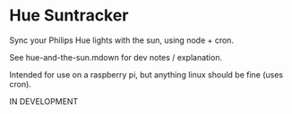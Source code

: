 # Hue Suntracker

Sync your Philips Hue lights with the sun, using node + cron.

See hue-and-the-sun.mdown for dev notes / explanation. 

Intended for use on a raspberry pi, but anything linux should be fine (uses cron).

IN DEVELOPMENT